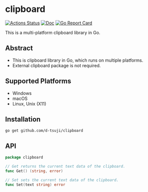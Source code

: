 # clipboard

[![Actions Status](https://github.com/d-tsuji/clipboard/workflows/test/badge.svg)](https://github.com/d-tsuji/clipboard/actions)
[![Doc](https://img.shields.io/badge/doc-reference-blue.svg)](https://pkg.go.dev/github.com/d-tsuji/clipboard)
[![Go Report Card](https://goreportcard.com/badge/github.com/d-tsuji/clipboard)](https://goreportcard.com/report/github.com/d-tsuji/clipboard)

This is a multi-platform clipboard library in Go.

## Abstract

- This is clipboard library in Go, which runs on multiple platforms.
- External clipboard package is not required.

## Supported Platforms

- Windows
- macOS
- Linux, Unix (X11)

## Installation

```
go get github.com/d-tsuji/clipboard
```

## API

```go
package clipboard

// Get returns the current text data of the clipboard.
func Get() (string, error)

// Set sets the current text data of the clipboard.
func Set(text string) error
```

